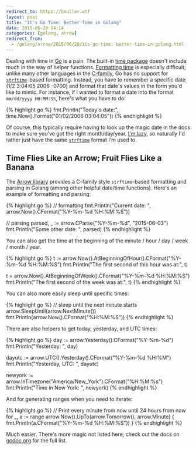 ```yaml
---
redirect_to: https://bmuller.wtf
layout: post
title: "It's Go Time: Better Time in Golang"
date: 2015-06-20 14:14
categories: [golang, arrow]
redirect_from:
  - /golang/arrow/2015/06/20/its-go-time:-better-time-in-golang.html
---
```

Dealing with time in [Go](http://golang.org) is a pain.  The built-in [time package](http://golang.org/pkg/time/) doesn't include much in the way of helper functions.  [Formatting time](http://golang.org/pkg/time/#Time.Format) is especially difficult; unlike many other languages in the [C-family](https://en.wikipedia.org/wiki/List_of_C-family_programming_languages), Go has no support for [`strftime`](http://man7.org/linux/man-pages/man3/strftime.3.html)-based formatting.  Instead, you have to remember a specific date (1/2 3:04:05 2006 -0700) and format that date's values in the form you'd like to mimic.  For instance, if I wanted to format a date into the format `mm/dd/yyyy HH:MM:SS`, here's what you have to do:

{% highlight go %}
fmt.Println("Today's date:", time.Now().Format("01/02/2006 03:04:05"))
{% endhighlight %}

Of course, this typically require having to look up the magic date in the docs to make sure you've got the right month/day/year.  [I'm lazy](http://threevirtues.com/), so naturally I'd rather just have the same [`strftime`](http://man7.org/linux/man-pages/man3/strftime.3.html) format I'm used to.

## Time Flies Like an Arrow; Fruit Flies Like a Banana
The [Arrow library](https://github.com/bmuller/arrow) provides a C-family style `strftime`-based formatting and parsing in Golang (among other helpful date/time functions).  Here's an example of formatting and parsing:

{% highlight go %}
// formatting
fmt.Println("Current date: ", arrow.Now().CFormat("%Y-%m-%d %H:%M:%S"))

// parsing
parsed, _ := arrow.CParse("%Y-%m-%d", "2015-06-03")
fmt.Println("Some other date: ", parsed)
{% endhighlight %}

You can also get the time at the beginning of the minute / hour / day / week / month / year.

{% highlight go %}
t := arrow.Now().AtBeginningOfHour().CFormat("%Y-%m-%d %H:%M:%S")
fmt.Println("The first second of this hour was at:", t)

t = arrow.Now().AtBeginningOfWeek().CFormat("%Y-%m-%d %H:%M:%S")
fmt.Println("The first second of the week was at:", t)
{% endhighlight %}

You can also more easily sleep until specific times:

{% highlight go %}
// sleep until the next minute starts
arrow.SleepUntil(arrow.NextMinute())
fmt.Println(arrow.Now().CFormat("%H:%M:%S"))
{% endhighlight %}

There are also helpers to get today, yesterday, and UTC times:

{% highlight go %}
day := arrow.Yesterday().CFormat("%Y-%m-%d")
fmt.Println("Yesterday: ", day)

dayutc := arrow.UTC().Yesterday().CFormat("%Y-%m-%d %H:%M")
fmt.Println("Yesterday, UTC: ", dayutc)

newyork := arrow.InTimezone("America/New_York").CFormat("%H:%M:%s")
fmt.Println("Time in New York: ", newyork)
{% endhighlight %}

And for generating ranges when you need to iterate:

{% highlight go %}
// Print every minute from now until 24 hours from now
for _, a := range arrow.Now().UpTo(arrow.Tomorrow(), arrow.Minute) {
     fmt.Println(a.CFormat("%Y-%m-%d %H:%M:%S"))
}
{% endhighlight %}

Much easier.  There's more magic not listed here; check out the docs on [godoc.org](https://godoc.org/github.com/bmuller/arrow/lib) for the full list.
